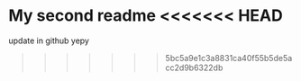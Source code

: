 My second readme
<<<<<<< HEAD
=======
update in github yepy
>>>>>>> 5bc5a9e1c3a8831ca40f55b5de5acc2d9b6322db
